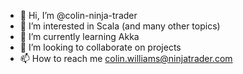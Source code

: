 - 👋 Hi, I’m @colin-ninja-trader
- 👀 I’m interested in Scala (and many other topics)
- 🌱 I’m currently learning Akka
- 💞️ I’m looking to collaborate on projects
- 📫 How to reach me colin.williams@ninjatrader.com

<!---
colin-ninja-trader/colin-ninja-trader is a ✨ special ✨ repository because its `README.md` (this file) appears on your GitHub profile.
You can click the Preview link to take a look at your changes.
--->
